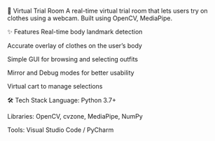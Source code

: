 👕 Virtual Trial Room
A real-time virtual trial room that lets users try on clothes using a webcam.
Built using OpenCV, MediaPipe.

✨ Features
Real-time body landmark detection

Accurate overlay of clothes on the user’s body

Simple GUI for browsing and selecting outfits

Mirror and Debug modes for better usability

Virtual cart to manage selections

🛠️ Tech Stack
Language: Python 3.7+

Libraries: OpenCV, cvzone, MediaPipe, NumPy

Tools: Visual Studio Code / PyCharm
